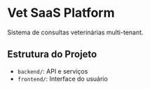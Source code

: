 # Vet SaaS Platform

Sistema de consultas veterinárias multi-tenant.

## Estrutura do Projeto

- `backend/`: API e serviços
- `frontend/`: Interface do usuário
